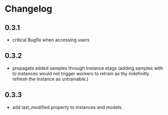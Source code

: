 # Changelog
## 0.3.1
- critical Bugfix when accessing users
## 0.3.2
- propagate added samples through instance etags (adding samples with to instances would not trigger workers to retrain as thy indefinitly refresh the instance as untrainable.)
## 0.3.3
- add last_modified property to instances and models.